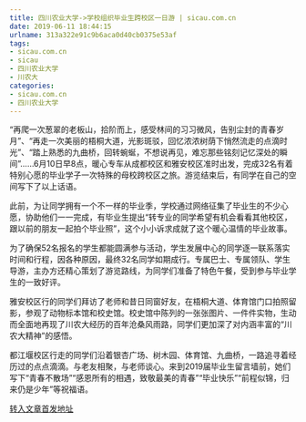 ```yaml
---
title: 四川农业大学->学校组织毕业生跨校区一日游 | sicau.com.cn
date: 2019-06-11 18:44:15
urlname: 313a322e91c9b6aca0d40cb0375e53af
tags: 
- sicau.com.cn
- sicau
- 四川农业大学
- 川农大
categories:
- sicau.com.cn
- 四川农业大学
---
```



“再爬一次葱翠的老板山，拾阶而上，感受林间的习习微风，告别尘封的青春岁月”、“再走一次美丽的梧桐大道，光影斑驳，回忆浓浓树荫下悄然流走的点滴时光”、“踏上熟悉的九曲桥，回转蜿蜒，不想说再见，难忘那些铭刻记忆深处的瞬间”……6月10日早8点，暖心专车从成都校区和雅安校区准时出发，完成32名有着特别心愿的毕业学子一次特殊的母校跨校区之旅。游览结束后，有同学在自己的空间写下了以上话语。

此前，为让同学拥有一个不一样的毕业季，学校通过网络征集了毕业生的不少心愿，协助他们一一完成，有毕业生提出“转专业的同学希望有机会看看其他校区，跟以前的朋友一起拍个毕业照”，这个小小诉求成就了这个暖心温情的毕业故事。

为了确保52名报名的学生都能圆满参与活动，学生发展中心的同学逐一联系落实时间和行程，因各种原因，最终32名同学如期成行。专属巴士、专属领队、学生导游，主办方还精心策划了游览路线，为同学们准备了特色午餐，受到参与毕业学生的一致好评。

雅安校区行的同学们拜访了老师和昔日同窗好友，在梧桐大道、体育馆门口拍照留影，参观了动物标本馆和校史馆。校史馆中陈列的一张张图片、一件件实物，生动而全面地再现了川农大经历的百年沧桑风雨路，同学们更加深了对内涵丰富的“川农大精神”的感悟。

都江堰校区行走的同学们沿着银杏广场、树木园、体育馆、九曲桥，一路追寻着经历过的点点滴滴。与老友相聚，与老师谈心。来到2019届毕业生留言墙前，她们写下“青春不散场”“感恩所有的相遇，致敬最美的青春”“毕业快乐”“前程似锦，归来仍是少年”等祝福语。





[转入文章首发地址](https://news.sicau.edu.cn/info/1078/52017.htm)